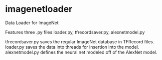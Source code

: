# imagenetloader
Data Loader for ImageNet

Features three .py files loader.py, tfrecordsaver.py, alexnetmodel.py

tfrecordsaver.py saves the regular ImageNet database in TFRecord files.
loader.py saves the data into threads for insertion into the model.
alexnetmodel.py defines the neural net modeled off of the AlexNet model.
